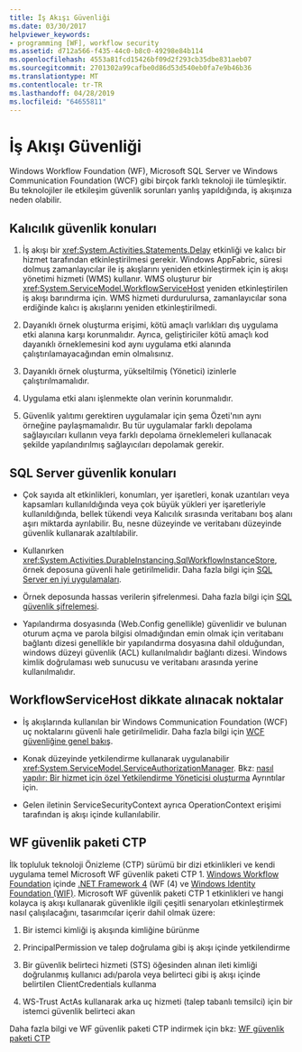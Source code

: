 ```yaml
---
title: İş Akışı Güvenliği
ms.date: 03/30/2017
helpviewer_keywords:
- programming [WF], workflow security
ms.assetid: d712a566-f435-44c0-b8c0-49298e84b114
ms.openlocfilehash: 4553a81fcd15426bf09d2f293cb35dbe831aeb07
ms.sourcegitcommit: 2701302a99cafbe0d86d53d540eb0fa7e9b46b36
ms.translationtype: MT
ms.contentlocale: tr-TR
ms.lasthandoff: 04/28/2019
ms.locfileid: "64655811"
---
```

# <a name="workflow-security"></a>İş Akışı Güvenliği
Windows Workflow Foundation (WF), Microsoft SQL Server ve Windows Communication Foundation (WCF) gibi birçok farklı teknoloji ile tümleşiktir. Bu teknolojiler ile etkileşim güvenlik sorunları yanlış yapıldığında, iş akışınıza neden olabilir.

## <a name="persistence-security-concerns"></a>Kalıcılık güvenlik konuları

1. İş akışı bir <xref:System.Activities.Statements.Delay> etkinliği ve kalıcı bir hizmet tarafından etkinleştirilmesi gerekir. Windows AppFabric, süresi dolmuş zamanlayıcılar ile iş akışlarını yeniden etkinleştirmek için iş akışı yönetimi hizmeti (WMS) kullanır. WMS oluşturur bir <xref:System.ServiceModel.WorkflowServiceHost> yeniden etkinleştirilen iş akışı barındırma için. WMS hizmeti durdurulursa, zamanlayıcılar sona erdiğinde kalıcı iş akışlarını yeniden etkinleştirilmedi.

2. Dayanıklı örnek oluşturma erişimi, kötü amaçlı varlıkları dış uygulama etki alanına karşı korunmalıdır. Ayrıca, geliştiriciler kötü amaçlı kod dayanıklı örneklemesini kod aynı uygulama etki alanında çalıştırılamayacağından emin olmalısınız.

3. Dayanıklı örnek oluşturma, yükseltilmiş (Yönetici) izinlerle çalıştırılmamalıdır.

4. Uygulama etki alanı işlenmekte olan verinin korunmalıdır.

5. Güvenlik yalıtımı gerektiren uygulamalar için şema Özeti'nın aynı örneğine paylaşmamalıdır. Bu tür uygulamalar farklı depolama sağlayıcıları kullanın veya farklı depolama örneklemeleri kullanacak şekilde yapılandırılmış sağlayıcıları depolamak gerekir.

## <a name="sql-server-security-concerns"></a>SQL Server güvenlik konuları

- Çok sayıda alt etkinlikleri, konumları, yer işaretleri, konak uzantıları veya kapsamları kullanıldığında veya çok büyük yükleri yer işaretleriyle kullanıldığında, bellek tükendi veya Kalıcılık sırasında veritabanı boş alanı aşırı miktarda ayrılabilir. Bu, nesne düzeyinde ve veritabanı düzeyinde güvenlik kullanarak azaltılabilir.

- Kullanırken <xref:System.Activities.DurableInstancing.SqlWorkflowInstanceStore>, örnek deposuna güvenli hale getirilmelidir. Daha fazla bilgi için [SQL Server en iyi uygulamaları](https://go.microsoft.com/fwlink/?LinkId=164972).

- Örnek deposunda hassas verilerin şifrelenmesi. Daha fazla bilgi için [SQL güvenlik şifrelemesi](https://go.microsoft.com/fwlink/?LinkId=164976).

- Yapılandırma dosyasında (Web.Config genellikle) güvenlidir ve bulunan oturum açma ve parola bilgisi olmadığından emin olmak için veritabanı bağlantı dizesi genellikle bir yapılandırma dosyasına dahil olduğundan, windows düzeyi güvenlik (ACL) kullanılmalıdır bağlantı dizesi. Windows kimlik doğrulaması web sunucusu ve veritabanı arasında yerine kullanılmalıdır.

## <a name="considerations-for-workflowservicehost"></a>WorkflowServiceHost dikkate alınacak noktalar

- İş akışlarında kullanılan bir Windows Communication Foundation (WCF) uç noktalarını güvenli hale getirilmelidir. Daha fazla bilgi için [WCF güvenliğine genel bakış](https://go.microsoft.com/fwlink/?LinkID=164975).

- Konak düzeyinde yetkilendirme kullanarak uygulanabilir <xref:System.ServiceModel.ServiceAuthorizationManager>. Bkz: [nasıl yapılır: Bir hizmet için özel Yetkilendirme Yöneticisi oluşturma](https://go.microsoft.com/fwlink/?LinkId=192228) Ayrıntılar için.

- Gelen iletinin ServiceSecurityContext ayrıca OperationContext erişimi tarafından iş akışı içinde kullanılabilir.

## <a name="wf-security-pack-ctp"></a>WF güvenlik paketi CTP
 İlk topluluk teknoloji Önizleme (CTP) sürümü bir dizi etkinlikleri ve kendi uygulama temel Microsoft WF güvenlik paketi CTP 1. [Windows Workflow Foundation](index.md) içinde [.NET Framework 4](https://docs.microsoft.com/previous-versions/dotnet/netframework-4.0/w0x726c2(v=vs.100)) (WF (4) ve [Windows Identity Foundation (WIF)](../security/index.md).  Microsoft WF güvenlik paketi CTP 1 etkinlikleri ve hangi kolayca iş akışı kullanarak güvenlikle ilgili çeşitli senaryoları etkinleştirmek nasıl çalışılacağını, tasarımcılar içerir dahil olmak üzere:

1. Bir istemci kimliği iş akışında kimliğine bürünme

2. PrincipalPermission ve talep doğrulama gibi iş akışı içinde yetkilendirme

3. Bir güvenlik belirteci hizmeti (STS) öğesinden alınan ileti kimliği doğrulanmış kullanıcı adı/parola veya belirteci gibi iş akışı içinde belirtilen ClientCredentials kullanma

4. WS-Trust ActAs kullanarak arka uç hizmeti (talep tabanlı temsilci) için bir istemci güvenlik belirteci akan

Daha fazla bilgi ve WF güvenlik paketi CTP indirmek için bkz: [WF güvenlik paketi CTP](https://archive.codeplex.com/?p=wf)